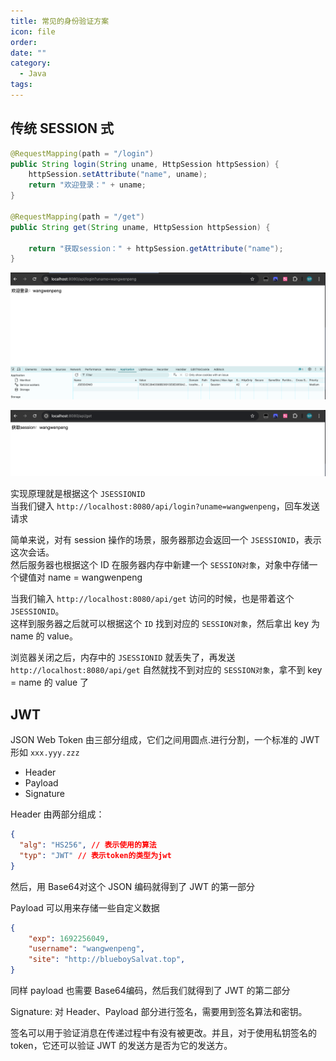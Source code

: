 ```yaml
---
title: 常见的身份验证方案
icon: file
order: 
date: ""
category:
  - Java
tags:
---
```

## 传统 SESSION 式

```java
@RequestMapping(path = "/login")  
public String login(String uname, HttpSession httpSession) {  
    httpSession.setAttribute("name", uname);  
    return "欢迎登录：" + uname;  
}  
  
@RequestMapping(path = "/get")  
public String get(String uname, HttpSession httpSession) {  
  
    return "获取session：" + httpSession.getAttribute("name");  
}
```

![](../../../../appends/img/cookieSession.png)

![](../../../../appends/img/cookieSession-1.png)

实现原理就是根据这个 `JSESSIONID`  
当我们键入 `http://localhost:8080/api/login?uname=wangwenpeng`，回车发送请求

简单来说，对有 session 操作的场景，服务器那边会返回一个 `JSESSIONID`，表示这次会话。  
然后服务器也根据这个 ID 在服务器内存中新建一个 `SESSION对象`，对象中存储一个键值对 name = wangwenpeng


当我们输入 `http://localhost:8080/api/get` 访问的时候，也是带着这个 `JSESSIONID`。  
这样到服务器之后就可以根据这个 `ID` 找到对应的 `SESSION对象`，然后拿出 key 为 name 的 value。

浏览器关闭之后，内存中的 `JSESSIONID` 就丢失了，再发送 `http://localhost:8080/api/get` 自然就找不到对应的 `SESSION对象`，拿不到 key = name 的 value 了

## JWT
JSON Web Token 由三部分组成，它们之间用圆点.进行分割，一个标准的 JWT 形如 `xxx.yyy.zzz `
- Header 
- Payload 
- Signature

Header 由两部分组成：
```JSON
{
  "alg": "HS256", // 表示使用的算法
  "typ": "JWT" // 表示token的类型为jwt
}
```

然后，用 Base64对这个 JSON 编码就得到了 JWT 的第一部分

Payload 可以用来存储一些自定义数据
```json
{
	"exp": 1692256049,
	"username": "wangwenpeng",
	"site": "http://blueboySalvat.top",
}
```

同样 payload 也需要 Base64编码，然后我们就得到了 JWT 的第二部分

Signature:
对 Header、Payload 部分进行签名，需要用到签名算法和密钥。

签名可以用于验证消息在传递过程中有没有被更改。并且，对于使用私钥签名的 token，它还可以验证 JWT 的发送方是否为它的发送方。

